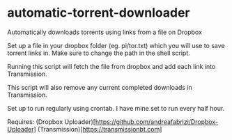 # automatic-torrent-downloader
Automatically downloads torrents using links from a file on Dropbox


Set up a file in your dropbox folder (eg. pi/tor.txt) which you will use to save torrent links in. Make sure to change the path in the shell script. 

Running this script will fetch the file from dropbox and add each link into Transmission.

This script will also remove any current completed downloads in Transmission.

Set up to run regularly using crontab. I have mine set to run every half hour.


Requires:
(Dropbox Uploader)[https://github.com/andreafabrizi/Dropbox-Uploader]
(Transmission)[https://transmissionbt.com]
